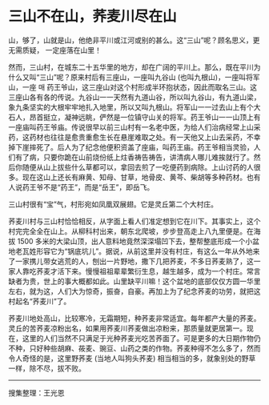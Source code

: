 # 三山不在山，荞麦川尽在山

山，够了，山就是山，他绝非平川或江河或别的甚么。这“三山”呢？顾名思义，更无需质疑，
一定座落在山里！

然而，三山村，在城东二十五华里的地方，却在广阔的平川上。那么，既在平川为什么又叫“三山”呢？原来村后有三座山，一座叫九谷山 (也叫九根山)，一座叫将军山，一座 매 药王爷山，这三座山对这个村形成半环抱状态，因此而取名三山。这三座山各有各的传说。九谷山一一天然有九道山谷，所以叫九谷山，有九道山梁，象九条坚实的大根牢牢地扎入地里，所以又叫九根山。将军山一一过去山上有个大石人，昂首挺立，凝神远眺，俨然是一位镇守山关的将军。药王爷山一一山顶上有一座庙叫药王爷庙。传说很早以前三山村有一名老中医，为给人们治病经常上山采药，这药材也往往是愈贵重愈生长在悬崖难取之处。有一天他又上山去采药，不幸掉下崖摔死了。后人为了纪念他便积资盖了座庙，叫药王庙。药王爷相当灵验，人们有了病，只要你跪在山前烧份纸上炷香祷告祷告，讲清病人哪儿难挨就行了。然后你随便从山上拔些什么草都可以，拿回去煎了一吃便药到病除。上山讨药的人很多。现在这山上还长有麻黄、知母、甘草，地骨皮、黄芩、柴胡等多种药材。也有人说药王爷不是“药王”，而是“岳王”，即岳飞。

三山村很有“宝”气，村形宛如凤凰双展翅。它是灵丘第二个大村庄。

荞麦川村与三山村恰恰相反，从字面上看人们准定想到它在川下。其事实上，这个村完完全全在山上。从柳科村出来，朝东北爬坡，步步登高走上八九里便是。在海拔 1500 多米的大梁山顶，出人意料地竟然深深塌凹下去，整帮整底形成一个小盆地老瓦姓形容它为“锅底坑儿”。据说，从前这里并没有村庄，有这么一年从外地来了一家携儿带女逃荒的人，刨出一片野地，撒下几把荞麦，不多日荞麦熟了，这一家人靠吃荞麦才活下来。慢慢祖祖辈辈繁衍生息，越生越多，成为一个村庄。常言缺者为贵，世上的事大概都如此。山里缺平川嘛！这个盆地的底部仅仅方圆一华里左右，就为这，人们大为惊奇，振奋，自豪。再加上为了纪念荞麦的功劳，就把这村起名“荞麦川”了。

荞麦川地处高山，比较寒冷，无霜期短，种荞麦非常适宜。每年都产大量的荞麦。灵丘的苦荞麦凉粉出名，如果用荞麦川荞麦做出凉粉来，那质量就更居第一。现在，这里的人们当然不只满足于光种荞麦光吃苦荞面了。可是更多的大日期作物仍不种，只好种些胡麻、莜麦、豌豆、山药之类的作物。荞麦种得不怎么多了，然而令人奇怪的是，这里野荞麦 (当地人叫狗头荞麦) 相当相当的多，就象别处的野草一样，除不尽，拔不败。

---

搜集整理：王光恩
